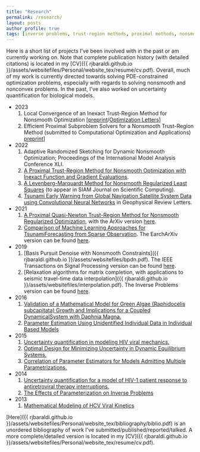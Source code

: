 ```yaml
---
title: "Research"
permalink: /research/
layout: posts
author_profile: true
tags: [inverse problems, trust-region methods, proximal methods, nonsmooth, nonconvex, uncertainty quantification]
---
```



Here is a short list of projects I've been involved with in the past or am currently working on. Note that complete publication history (with detailed citations) is located in my [CV]({{ rjbaraldi.github.io }}/assets/websitefiles/Personal/website_tex/resume/cv.pdf). Overall, much of my work is currently directed towards solving PDE-constrained optimization problems, especially with regards to solving nonsmooth and nonconvex problems. In the past, I've also worked on uncertainty quantification for biological models.


<!-- ### Ordered -- Unordered -- Ordered -->
* 2023
  1. Local Convergence of an Inexact Trust-Region Method for Nonsmooth Optimization [[preprint](https://optimization-online.org/2023/11/local-convergence-analysis-of-an-inexact-trust-region-method-for-nonsmooth-optimization/)/[Optimization Letters](https://link.springer.com/article/10.1007/s11590-023-02092-8)] 
  2. Efficient Proximal Subproblem Solvers for a Nonsmooth Trust-Region Method (submitted to Computational Optimization and Applications) [preprint](https://optimization-online.org/2023/11/efficient-proximal-subproblem-solvers-for-a-nonsmooth-trust-region-method/)]
* 2022
  1. Adaptive Randomized Sketching for Dynamic Nonsmooth Optimization; Proceedings of the International Model Analysis Conference XLI.
  2. [A Proximal Trust-Region Method for Nonsmooth Optimization with Inexact Function and Gradient Evaluations](https://link.springer.com/article/10.1007/s10107-022-01915-3).
  3. [A Levenberg-Marquardt Method for Nonsmooth Regularized Least Squares](https://arxiv.org/abs/2301.02347) (to appear in SIAM Journal on Scientific Computing).
  <!-- 4. Using Filter Methods to Guide Convergence for ADMM with Applications to Nonnegative Matrix Factorization; submitted to Journal of Optimization Theory and Applications. [preprint](https://optimization-online.org/2024/02/using-filter-methods-to-guide-convergence-for-admm-with-applications-to-nonnegative-matrix-factorization-problems/) -->
  4. [Tsunami Early Warning from Global Navigation Satellite System Data using Convolutional Neural Networks](https://agupubs.onlinelibrary.wiley.com/doi/full/10.1029/2022GL099511) in Geophysical Review Letters.
* 2021
  1. [A Proximal Quasi-Newton Trust-Region Method for Nonsmooth Regularized Optimization](https://epubs.siam.org/doi/abs/10.1137/21M1409536), with the ArXiv version [here](https://arxiv.org/abs/2103.15993).
  2. [Comparison of Machine Learning Approaches for TsunamiForecasting from Sparse Observation](https://link.springer.com/article/10.1007/s00024-021-02841-9). The EarchArXiv version can be found [here](https://eartharxiv.org/repository/view/2267/).
* 2019
  1. [Basis Pursuit Denoise with Nonsmooth Constraints]({{ rjbaraldi.github.io }}/assets/websitefiles/bpdn.pdf). The IEEE Transactions on Signal Processing version can be found [here](https://ieeexplore.ieee.org/document/8861392).
	2. [Relaxation algorithms for matrix completion, with applications to seismic travel-time data interpolation]({{ rjbaraldi.github.io }}/assets/websitefiles/interpolation.pdf). The Inverse Problems version can be found [here](https://iopscience.iop.org/article/10.1088/1361-6420/ab3204).
* 2016
	1. [Validation of a Mathematical Model for Green Algae (Raphidocelis subcapitata) Growth and Implications for a Coupled DynamicalSystem with Daphnia Magna.](http://www.mdpi.com/2076-3417/6/5/155/htm)
	2. [Parameter Estimation Using Unidentified Individual Data in Individual Based Models](https://www.ncsu.edu/crsc/reports/ftp/pdf/crsc-tr16-04.pdf)
* 2015
	1. [Uncertainty quantification in modeling HIV viral mechanics.](http://aimsciences.org/journals/displayArticlesnew.jsp?paperID=11300)
	2. [Optimal Design for Minimizing Uncertainty in Dynamic Equilibrium Systems.](http://www.ncsu.edu/crsc/reports/ftp/pdf/crsc-tr15-03.pdf)
	3. [Correlation of Parameter Estimators for Models Admitting Multiple Parametrizations.](http://www.ijpam.eu/contents/2015-105-3/16/16.pdf)
* 2014
	1. [Uncertainty quantification for a model of HIV-1 patient response to antiretroviral therapy interruptions.](http://ieeexplore.ieee.org/stamp/stamp.jsp?tp=&arnumber=6858714&isnumber=6858556)
	2. [The Effects of Parameterization on Inverse Problems](http://www.ncsu.edu/crsc/reports/ftp/pdf/crsc-tr14-07.pdf)
* 2013
	1. [Mathematical Modeling of HCV Viral Kinetics](http://www.ncsu.edu/crsc/reports/ftp/pdf/crsc-tr13-07.pdf)

[Here]({{ rjbaraldi.github.io }}/assets/websitefiles/Personal/website_tex/bibliography/biblio.pdf) is an unordered bibliography of work I've submitted/published/reported/talked. A more complete/detailed version is located in my [CV]({{ rjbaraldi.github.io }}/assets/websitefiles/Personal/website_tex/resume/cv.pdf).
<!-- <iframe src="https://drive.google.com/file/d/1YQtysu8fCMKaIWzEDTQFiZnu16VP_yGl/preview" width="640" height="480"></iframe> -->


<!-- ### Ordered -- Unordered -- Unordered -->

<!-- 1. ordered item
2. ordered item
  * **unordered**
  * **unordered**
    * unordered item
    * unordered item
3. ordered item
4. ordered item

### Unordered -- Ordered -- Unordered

* unordered item
* unordered item
  1. ordered
  2. ordered
    * unordered item
    * unordered item
* unordered item
* unordered item

### Unordered -- Unordered -- Ordered

* unordered item
* unordered item
  * unordered
  * unordered
    1. **ordered item**
    2. **ordered item**
* unordered item
* unordered item -->
